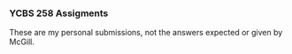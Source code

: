 ### YCBS 258 Assigments

These are my personal submissions, not the answers expected or given by McGill.
